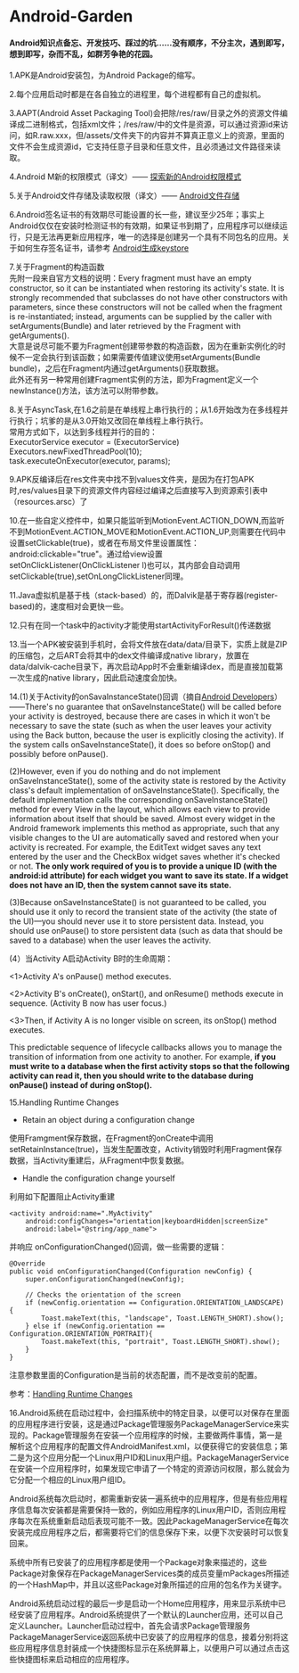 # Android-Garden

#### Android知识点备忘、开发技巧、踩过的坑……没有顺序，不分主次，遇到即写，想到即写，杂而不乱，如群芳争艳的花园。

1.APK是Android安装包，为Android Package的缩写。

2.每个应用启动时都是在各自独立的进程里，每个进程都有自己的虚拟机。

3.AAPT(Android Asset Packaging Tool)会把除/res/raw/目录之外的资源文件编译成二进制格式，包括xml文件；/res/raw/中的文件是资源，可以通过资源id来访问，如R.raw.xxx，但/assets/文件夹下的内容并不算真正意义上的资源，里面的文件不会生成资源id，它支持任意子目录和任意文件，且必须通过文件路径来读取。

4.Android M新的权限模式（译文）—— [探索新的Android权限模式](http://blog.csdn.net/ahence/article/details/48156485)

5.关于Android文件存储及读取权限（译文）—— [Android文件存储](http://blog.csdn.net/ahence/article/details/47659263)

6.Android签名证书的有效期尽可能设置的长一些，建议至少25年；事实上Android仅仅在安装时检测证书的有效期，如果证书到期了，应用程序可以继续运行，只是无法再更新应用程序，唯一的选择是创建另一个具有不同包名的应用。关于如何生存签名证书，请参考 [Android生成keystore](http://blog.csdn.net/ahence/article/details/26583611)

7.关于Fragment的构造函数<br/>
先附一段来自官方文档的说明：Every fragment must have an empty constructor, so it can be instantiated when restoring its activity's state. It is strongly recommended that subclasses do not have other constructors with parameters, since these constructors will not be called when the fragment is re-instantiated; instead, arguments can be supplied by the caller with setArguments(Bundle) and later retrieved by the Fragment with getArguments().<br/>
大意是说尽可能不要为Fragment创建带参数的构造函数，因为在重新实例化的时候不一定会执行到该函数；如果需要传值建议使用setArguments(Bundle bundle)，之后在Fragment内通过getArguments()获取数据。<br/>
此外还有另一种常用创建Fragment实例的方法，即为Fragment定义一个newInstance()方法，该方法可以附带参数。

8.关于AsyncTask,在1.6之前是在单线程上串行执行的；从1.6开始改为在多线程并行执行；坑爹的是从3.0开始又改回在单线程上串行执行。<br/>
常用方式如下，以达到多线程并行的目的：<br/>
ExecutorService executor  = (ExecutorService) Executors.newFixedThreadPool(10);<br/>
task.executeOnExecutor(executor, params);

9.APK反编译后在res文件夹中找不到values文件夹，是因为在打包APK时,res/values目录下的资源文件内容经过编译之后直接写入到资源索引表中（resources.arsc）了

10.在一些自定义控件中，如果只能监听到MotionEvent.ACTION_DOWN,而监听不到MotionEvent.ACTION_MOVE和MotionEvent.ACTION_UP,则需要在代码中设置setClickable(true)，或者在布局文件里设置属性：android:clickable="true"。通过给view设置setOnClickListener(OnClickListener l)也可以，其内部会自动调用setClickable(true),setOnLongClickListener同理。

11.Java虚拟机是基于栈（stack-based）的，而Dalvik是基于寄存器(register-based)的，速度相对会更快一些。

12.只有在同一个task中的activity才能使用startActivityForResult()传递数据

13.当一个APK被安装到手机时，会将文件放在data/data/<package-name>目录下，实质上就是ZIP的压缩包，之后ART会将其中的dex文件编译成native library，放置在data/dalvik-cache目录下，再次启动App时不会重新编译dex，而是直接加载第一次生成的native library，因此启动速度会加快。

14.(1)关于Activity的onSavaInstanceState()回调（摘自[Android Developers](https://developer.android.com/guide/components/activities.html)）——There's no guarantee that onSaveInstanceState() will be called before your activity is destroyed, because there are cases in which it won't be necessary to save the state (such as when the user leaves your activity using the Back button, because the user is explicitly closing the activity). If the system calls onSaveInstanceState(), it does so before onStop() and possibly before onPause().

(2)However, even if you do nothing and do not implement onSaveInstanceState(), some of the activity state is restored by the Activity class's default implementation of onSaveInstanceState(). Specifically, the default implementation calls the corresponding onSaveInstanceState() method for every View in the layout, which allows each view to provide information about itself that should be saved. Almost every widget in the Android framework implements this method as appropriate, such that any visible changes to the UI are automatically saved and restored when your activity is recreated. For example, the EditText widget saves any text entered by the user and the CheckBox widget saves whether it's checked or not. **The only work required of you is to provide a unique ID (with the android:id attribute) for each widget you want to save its state. If a widget does not have an ID, then the system cannot save its state.**

(3)Because onSaveInstanceState() is not guaranteed to be called, you should use it only to record the transient state of the activity (the state of the UI)—you should never use it to store persistent data. Instead, you should use onPause() to store persistent data (such as data that should be saved to a database) when the user leaves the activity.

(4）当Activity A启动Activity B时的生命周期：

<1>Activity A's onPause() method executes.

<2>Activity B's onCreate(), onStart(), and onResume() methods execute in sequence. (Activity B now has user focus.)

<3>Then, if Activity A is no longer visible on screen, its onStop() method executes.

This predictable sequence of lifecycle callbacks allows you to manage the transition of information from one activity to another. For example, **if you must write to a database when the first activity stops so that the following activity can read it, then you should write to the database during onPause() instead of during onStop().**

15.Handling Runtime Changes

- Retain an object during a configuration change

使用Framgment保存数据，在Fragment的onCreate中调用setRetainInstance(true)，当发生配置改变，Activity销毁时利用Fragment保存数据，当Activity重建后，从Fragment中恢复数据。

- Handle the configuration change yourself

利用如下配置阻止Activity重建

    <activity android:name=".MyActivity"
        android:configChanges="orientation|keyboardHidden|screenSize"
        android:label="@string/app_name">

并响应 onConfigurationChanged()回调，做一些需要的逻辑：

    @Override
    public void onConfigurationChanged(Configuration newConfig) {
        super.onConfigurationChanged(newConfig);
    
        // Checks the orientation of the screen
        if (newConfig.orientation == Configuration.ORIENTATION_LANDSCAPE) {
            Toast.makeText(this, "landscape", Toast.LENGTH_SHORT).show();
        } else if (newConfig.orientation == Configuration.ORIENTATION_PORTRAIT){
            Toast.makeText(this, "portrait", Toast.LENGTH_SHORT).show();
        }
    }

注意参数里面的Configuration是当前的状态配置，而不是改变前的配置。

参考：[Handling Runtime Changes](https://developer.android.com/guide/topics/resources/runtime-changes.html#RetainingAnObject)

16.Android系统在启动过程中，会扫描系统中的特定目录，以便可以对保存在里面的应用程序进行安装，这是通过Package管理服务PackageManagerService来实现的。Package管理服务在安装一个应用程序的时候，主要做两件事情，第一是解析这个应用程序的配置文件AndroidManifest.xml，以便获得它的安装信息；第二是为这个应用分配一个Linux用户ID和Linux用户组。PackageManagerService在安装一个应用程序时，如果发现它申请了一个特定的资源访问权限，那么就会为它分配一个相应的Linux用户组ID。

Android系统每次启动时，都需重新安装一遍系统中的应用程序，但是有些应用程序信息每次安装都是需要保持一致的，例如应用程序的Linux用户ID，否则应用程序每次在系统重新启动后表现可能不一致。因此PackageManagerService在每次安装完成应用程序之后，都需要将它们的信息保存下来，以便下次安装时可以恢复回来。

系统中所有已安装了的应用程序都是使用一个Package对象来描述的，这些Package对象保存在PackageManagerServices类的成员变量mPackages所描述的一个HashMap中，并且以这些Package对象所描述的应用的包名作为关键字。

Android系统启动过程的最后一步是启动一个Home应用程序，用来显示系统中已经安装了应用程序。Android系统提供了一个默认的Launcher应用，还可以自己定义Launcher。Launcher启动过程中，首先会请求Package管理服务PackageManagerService返回系统中已安装了的应用程序的信息，接着分别将这些应用程序信息封装成一个快捷图标显示在系统屏幕上，以便用户可以通过点击这些快捷图标来启动相应的应用程序。